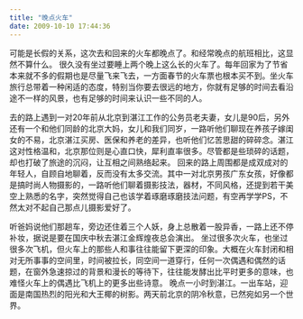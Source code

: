 ```yaml
---
title: "晚点火车"
date: 2009-10-10 17:44:36
---
```


可能是长假的关系，这次去和回来的火车都晚点了。和经常晚点的航班相比，这显然不算什么。 很久没有坐过要睡上两个晚上这么长的火车了。每年回家为了节省本来就不多的假期也是尽量飞来飞去，一方面春节的火车票也根本买不到。坐火车旅行总带着一种闲适的态度，特别当你要去很远的地方，你就有足够的时间去看沿途不一样的风景，也有足够的时间来认识一些不同的人。 

去的路上遇到一对20年前从北京到湛江工作的公务员老夫妻，女儿是90后，另外还有一个和他们同龄的北京大妈，女儿和我们同岁，一路听他们聊现在养孩子嫁闺女的不易，北京湛江买房、医保和养老的差异，也听他们忆苦思甜的碎碎念。湛江这对性格温和，北京那位则是心直口快，犀利直率很多。尽管都是些琐碎的话题，却也打破了旅途的沉闷，让互相之间熟络起来。 回来的路上周围都是成双成对的年轻人，自顾自地聊着，反而没有太多交流。其中一对北京男孩广东女孩，好像都是搞时尚人物摄影的，一路听他们聊着摄影技法，器材，不同风格，还提到若干美空上熟悉的名字，突然觉得自己也该学着琢磨琢磨技法问题，有空再学学PS，不然太对不起自己那点儿摄影爱好了。 

听爸妈说他们那趟车，旁边还住着三个人妖，身上总散着一股异香，一路上还不停补妆，据说是要在国庆中秋去湛江金辉煌夜总会演出。 坐过很多次火车，也坐过很多次飞机，但火车上的那些人和事往往能留下更深的印象。大概在火车封闭和相对无所事事的空间里，时间被拉长，同空间一道穿行，任何一次偶遇和偶然的话题，在窗外急速掠过的背景和漫长的等待下，往往能发酵出比平时更多的意味，也难怪火车上的偶遇比飞机上的更多出些诗意。 晚点一小时到湛江。一出车站，迎面是南国热烈的阳光和大王椰的树影。两天前北京的阴冷秋意，已然宛如另一个世界。